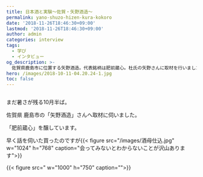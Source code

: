 ```yaml
---
title: 日本酒と実験〜佐賀・矢野酒造〜
permalink: yano-shuzo-hizen-kura-kokoro
date: '2018-11-26T18:46:30+09:00'
lastmod: '2018-11-26T18:46:30+09:00'
author: admin
categories: interview
tags:
  - 学び
  - インタビュー
og_description: >-
  佐賀県鹿島市に位置する矢野酒造。代表銘柄は肥前蔵心。杜氏の矢野さんに取材を行いました。元々は竹の園という銘柄を醸し、酒質も今とは真逆。以前は熟成酒に力を入れていました。市場の変遷によって出荷が少しずつ減ってきている中、矢野さんが蔵に戻ることに。現在はフルーティーなタイプの製造量が増えましたが、いずれは再び熟成酒にも力を入れる必要があると考えています。昔、水質汚染による鹿島熱という伝染病が広がっていましたが、矢野さんのひいひいおじいさんが井戸を掘り当て回避。ヒーローです。
hero: /images/2018-10-11-04.20.24-1.jpg
toc: false
---
```

![]()

まだ暑さが残る10月半ば。

佐賀県 鹿島市の「矢野酒造」さんへ取材に伺いました。

「肥前蔵心」を醸しています。

早く話を伺いた買ったのですが{{< figure src="/images/酒母仕込.jpg" w="1024" h="768" caption="会ってみないとわからないことが沢山あります">}}



{{< figure src=" w="1000" h="750" caption="">}}
